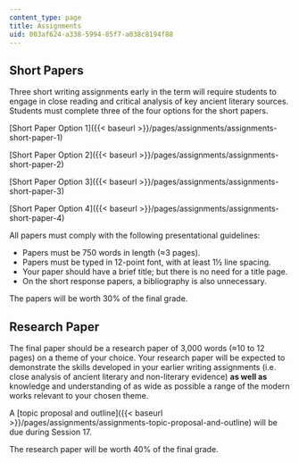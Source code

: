 ```yaml
---
content_type: page
title: Assignments
uid: 003af624-a338-5994-85f7-a038c8194f88
---
```


Short Papers
------------

Three short writing assignments early in the term will require students to engage in close reading and critical analysis of key ancient literary sources. Students must complete three of the four options for the short papers.

[Short Paper Option 1]({{< baseurl >}}/pages/assignments/assignments-short-paper-1)

[Short Paper Option 2]({{< baseurl >}}/pages/assignments/assignments-short-paper-2)

[Short Paper Option 3]({{< baseurl >}}/pages/assignments/assignments-short-paper-3)

[Short Paper Option 4]({{< baseurl >}}/pages/assignments/assignments-short-paper-4)

All papers must comply with the following presentational guidelines:

*   Papers must be 750 words in length (≈3 pages).
*   Papers must be typed in 12-point font, with at least 1½ line spacing.
*   Your paper should have a brief title; but there is no need for a title page.
*   On the short response papers, a bibliography is also unnecessary.

The papers will be worth 30% of the final grade.

Research Paper
--------------

The final paper should be a research paper of 3,000 words (≈10 to 12 pages) on a theme of your choice. Your research paper will be expected to demonstrate the skills developed in your earlier writing assignments (i.e. close analysis of ancient literary and non-literary evidence) **as well as** knowledge and understanding of as wide as possible a range of the modern works relevant to your chosen theme.

A [topic proposal and outline]({{< baseurl >}}/pages/assignments/assignments-topic-proposal-and-outline) will be due during Session 17.

The research paper will be worth 40% of the final grade.